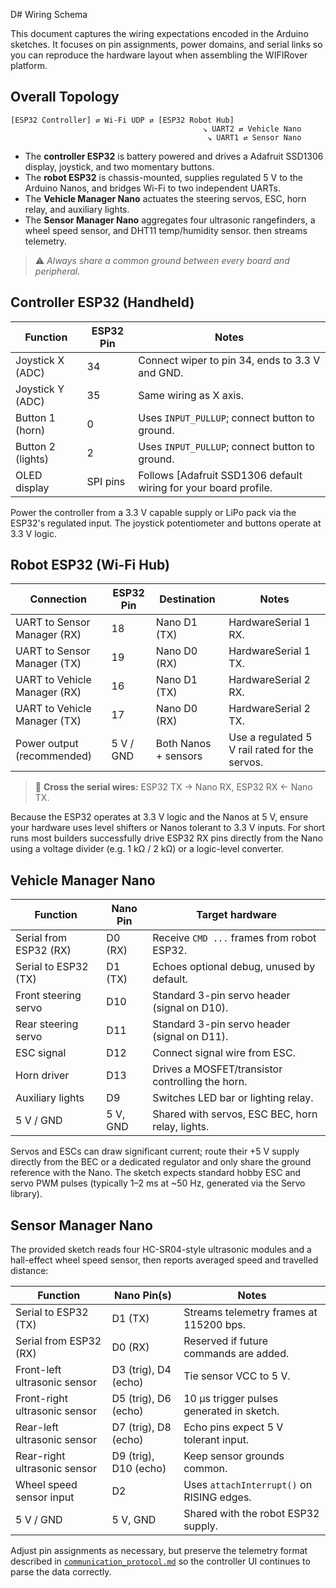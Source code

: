 D# Wiring Schema

This document captures the wiring expectations encoded in the Arduino sketches.
It focuses on pin assignments, power domains, and serial links so you can
reproduce the hardware layout when assembling the WIFIRover platform.

## Overall Topology
```
[ESP32 Controller] ⇄ Wi-Fi UDP ⇄ [ESP32 Robot Hub]
                                           ↘ UART2 ⇄ Vehicle Nano
                                            ↘ UART1 ⇄ Sensor Nano
```

- The **controller ESP32** is battery powered and drives a Adafruit SSD1306 display,
  joystick, and two momentary buttons.
- The **robot ESP32** is chassis-mounted, supplies regulated 5 V to the Arduino
  Nanos, and bridges Wi-Fi to two independent UARTs.
- The **Vehicle Manager Nano** actuates the steering servos, ESC, horn relay, and
  auxiliary lights.
- The **Sensor Manager Nano** aggregates four ultrasonic rangefinders, a
  wheel speed sensor, and DHT11 temp/humidity sensor. then streams telemetry.

> ⚠️ *Always share a common ground between every board and peripheral.*

## Controller ESP32 (Handheld)
| Function            | ESP32 Pin | Notes |
|---------------------|-----------|-------|
| Joystick X (ADC)    | 34        | Connect wiper to pin 34, ends to 3.3 V and GND. |
| Joystick Y (ADC)    | 35        | Same wiring as X axis. |
| Button 1 (horn)     | 0         | Uses `INPUT_PULLUP`; connect button to ground. |
| Button 2 (lights)   | 2         | Uses `INPUT_PULLUP`; connect button to ground. |
| OLED display        | SPI pins  | Follows [Adafruit SSD1306 default wiring for your board profile. |

Power the controller from a 3.3 V capable supply or LiPo pack via the ESP32's
regulated input. The joystick potentiometer and buttons operate at 3.3 V logic.

## Robot ESP32 (Wi-Fi Hub)
| Connection                      | ESP32 Pin | Destination                | Notes |
|---------------------------------|-----------|----------------------------|-------|
| UART to Sensor Manager (RX)     | 18        | Nano D1 (TX)               | HardwareSerial 1 RX. |
| UART to Sensor Manager (TX)     | 19        | Nano D0 (RX)               | HardwareSerial 1 TX. |
| UART to Vehicle Manager (RX)    | 16        | Nano D1 (TX)               | HardwareSerial 2 RX. |
| UART to Vehicle Manager (TX)    | 17        | Nano D0 (RX)               | HardwareSerial 2 TX. |
| Power output (recommended)      | 5 V / GND | Both Nanos + sensors       | Use a regulated 5 V rail rated for the servos. |

> 🔁 **Cross the serial wires:** ESP32 TX → Nano RX, ESP32 RX ← Nano TX.

Because the ESP32 operates at 3.3 V logic and the Nanos at 5 V, ensure your
hardware uses level shifters or Nanos tolerant to 3.3 V inputs. For short runs
most builders successfully drive ESP32 RX pins directly from the Nano using a
voltage divider (e.g. 1 kΩ / 2 kΩ) or a logic-level converter.

## Vehicle Manager Nano
| Function                 | Nano Pin | Target hardware                         |
|--------------------------|----------|------------------------------------------|
| Serial from ESP32 (RX)   | D0 (RX)  | Receive `CMD ...` frames from robot ESP32. |
| Serial to ESP32 (TX)     | D1 (TX)  | Echoes optional debug, unused by default. |
| Front steering servo     | D10      | Standard 3-pin servo header (signal on D10). |
| Rear steering servo      | D11      | Standard 3-pin servo header (signal on D11). |
| ESC signal               | D12      | Connect signal wire from ESC.            |
| Horn driver              | D13      | Drives a MOSFET/transistor controlling the horn. |
| Auxiliary lights         | D9       | Switches LED bar or lighting relay.      |
| 5 V / GND                | 5 V, GND | Shared with servos, ESC BEC, horn relay, lights. |

Servos and ESCs can draw significant current; route their +5 V supply directly
from the BEC or a dedicated regulator and only share the ground reference with
the Nano. The sketch expects standard hobby ESC and servo PWM pulses (typically
1–2 ms at ~50 Hz, generated via the Servo library).

## Sensor Manager Nano
The provided sketch reads four HC-SR04-style ultrasonic modules and a hall-effect
wheel speed sensor, then reports averaged speed and travelled distance:

| Function                     | Nano Pin(s) | Notes |
|------------------------------|-------------|-------|
| Serial to ESP32 (TX)         | D1 (TX)     | Streams telemetry frames at 115200 bps. |
| Serial from ESP32 (RX)       | D0 (RX)     | Reserved if future commands are added. |
| Front-left ultrasonic sensor | D3 (trig), D4 (echo) | Tie sensor VCC to 5 V. |
| Front-right ultrasonic sensor| D5 (trig), D6 (echo) | 10 µs trigger pulses generated in sketch. |
| Rear-left ultrasonic sensor  | D7 (trig), D8 (echo) | Echo pins expect 5 V tolerant input. |
| Rear-right ultrasonic sensor | D9 (trig), D10 (echo) | Keep sensor grounds common. |
| Wheel speed sensor input     | D2          | Uses `attachInterrupt()` on RISING edges. |
| 5 V / GND                    | 5 V, GND    | Shared with the robot ESP32 supply. |

Adjust pin assignments as necessary, but preserve the telemetry format described
in [`communication_protocol.md`](communication_protocol.md) so the controller UI
continues to parse the data correctly.

